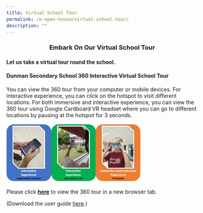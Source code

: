 ```yaml
---
title: Virtual School Tour
permalink: /e-open-house/virtual-school-tour/
description: ""
---
```

### <p style="text-align: center;"><b>Embark On Our Virtual School Tour</b></p>

#### Let us take a virtual tour round the school.


#### Dunman Secondary School 360 Interactive Virtual School Tour

You can view the 360 tour from your computer or mobile devices. For interactive experience, you can click on the hotspot to visit different locations. For both immersive and interactive experience, you can view the 360 tour using Google Cardboard VR headset where you can go to different locations by pausing at the hotspot for 3 seconds.

<img src="/images/E%20Open%20House/virtual_sch_tour.png"
     style="width:70%">

Please click <b><a href="https://ths.li/5394El" target="_blank">here</a></b> to view the 360 tour in a new browser tab.

(Download the user guide  <a href="/files/Sec%202%20eStreaming/360_virtual_tour_user_guide.pdf" target="_blank">here</a>.)